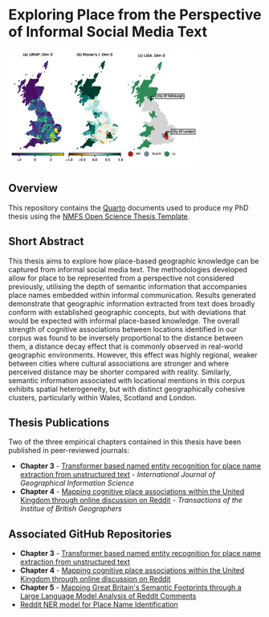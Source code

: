 # Exploring Place from the Perspective of Informal Social Media Text

![Thesis Cover Image](thesis_cover_image.jpg)

## Overview

This repository contains the [Quarto](https://quarto.org) documents used to produce my PhD thesis using the [NMFS Open Science Thesis Template](https://github.com/nmfs-opensci/quarto-thesis).

## Short Abstract

This thesis aims to explore how place-based geographic knowledge can be captured from informal social media text. The methodologies developed allow for place to be represented from a perspective not considered previously, utilising the depth of semantic information that accompanies place names embedded within informal communication. Results generated demonstrate that geographic information extracted from text does broadly conform with established geographic concepts, but with deviations that would be expected with informal place-based knowledge. The overall strength of cognitive associations between locations identified in our corpus was found to be inversely proportional to the distance between them, a distance decay effect that is commonly observed in real-world geographic environments. However, this effect was highly regional, weaker between cities where cultural associations are stronger and where perceived distance may be shorter compared with reality. Similarly, semantic information associated with locational mentions in this corpus exhibits spatial heterogeneity, but with distinct geographically cohesive clusters, particularly within Wales, Scotland and London.

## Thesis Publications

Two of the three empirical chapters contained in this thesis have been published in peer-reviewed journals:

- **Chapter 3** - [Transformer based named entity recognition for place name extraction from unstructured text](https://doi.org/10.1080/13658816.2022.2133125) - *International Journal of Geographical Information Science*
- **Chapter 4** - [Mapping cognitive place associations within the United Kingdom through online discussion on Reddit](https://doi.org/10.1111/tran.12669) - *Transactions of the Institue of British Geographers*

## Associated GitHub Repositories

- **Chapter 3** - [Transformer based named entity recognition for place name extraction from unstructured text](https://github.com/cjber/ger-wiki)
- **Chapter 4** - [Mapping cognitive place associations within the United Kingdom through online discussion on Reddit](https://github.com/cjber/reddit-connections)
- **Chapter 5** - [Mapping Great Britain's Semantic Footprints through a Large Language Model Analysis of Reddit Comments](https://github.com/cjber/reddit-footprints)
- [Reddit NER model for Place Name Identification](https://github.com/cjber/reddit-model)
